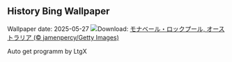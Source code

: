 ## History Bing Wallpaper
Wallpaper date: 2025-05-27
![](https://www.bing.com/th?id=OHR.MonaValePool_JA-JP0665807696_UHD.jpg&w=1000)Download: [モナベール・ロックプール, オーストラリア (© jamenpercy/Getty Images)](https://www.bing.com/th?id=OHR.MonaValePool_JA-JP0665807696_UHD.jpg)

Auto get programm by LtgX
